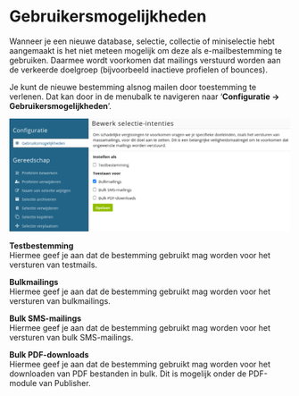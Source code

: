 # Gebruikersmogelijkheden
Wanneer je een nieuwe database, selectie, collectie of miniselectie hebt aangemaakt is het niet meteen mogelijk om deze als e-mailbestemming te gebruiken. Daarmee wordt voorkomen dat mailings verstuurd worden aan de verkeerde doelgroep (bijvoorbeeld inactieve profielen of bounces).

Je kunt de nieuwe bestemming alsnog mailen door toestemming te verlenen. 
Dat kan door in de menubalk te navigeren naar ‘**Configuratie -> Gebruikersmogelijkheden**’. 

![Gebruikersmogelijkheden](../images/nl/Gebruikersmogelijkheden.png)

**Testbestemming**  
Hiermee geef je aan dat de bestemming gebruikt mag worden voor het versturen van testmails.

**Bulkmailings**  
Hiermee geef je aan dat de bestemming gebruikt mag worden voor het versturen van bulkmailings.

**Bulk SMS-mailings**  
Hiermee geef je aan dat de bestemming gebruikt mag worden voor het versturen van bulk SMS-mailings.

**Bulk PDF-downloads**  
Hiermee geef je aan dat de bestemming gebruikt mag worden voor het downloaden van PDF bestanden in bulk. Dit is mogelijk onder de PDF-module van Publisher.
